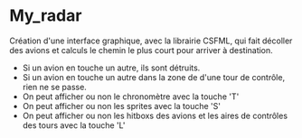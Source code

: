 # My_radar
Création d'une interface graphique, avec la librairie CSFML, qui fait décoller des avions et calculs le chemin le plus court pour arriver à destination.
 - Si un avion en touche un autre, ils sont détruits.
 - Si un avion en touche un autre dans la zone de d'une tour de contrôle, rien ne se passe.
 - On peut afficher ou non le chronomètre avec la touche 'T'
 - On peut afficher ou non les sprites avec la touche 'S'
 - On peut afficher ou non les hitboxs des avions et les aires de contrôles des tours avec la touche 'L'
